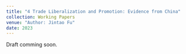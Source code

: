 ```yaml
---
title: "4 Trade Liberalization and Promotion: Evidence from China"
collection: Working Papers
venue: "Author: Jintao Fu"
date: 2023
---
```


Draft comming soon.
